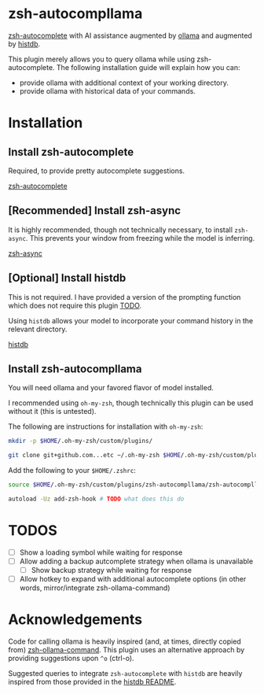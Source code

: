 # zsh-autocompllama

[zsh-autocomplete](https://github.com/marlonrichert/zsh-autocomplete) with AI assistance augmented by [ollama](https://github.com/plutowang/zsh-ollama-command/blob/master/zsh-ollama-command.zsh) and augmented by [histdb](https://github.com/larkery/zsh-histdb).

This plugin merely allows you to query ollama while using zsh-autocomplete. The following installation guide will explain how you can:
- provide ollama with additional context of your working directory.
- provide ollama with historical data of your commands.

# Installation

## Install zsh-autocomplete

Required, to provide pretty autocomplete suggestions.

[zsh-autocomplete](https://github.com/marlonrichert/zsh-autocomplete)

## [Recommended] Install zsh-async

It is highly recommended, though not technically necessary, to install `zsh-async`. This prevents your window from freezing while the model is inferring. 

[zsh-async](https://github.com/mafredri/zsh-async)

## [Optional] Install histdb

This is not required. I have provided a version of the prompting function which does not require this plugin [TODO](TODO).

Using `histdb` allows your model to incorporate your command history in the relevant directory.

[histdb](https://github.com/larkery/zsh-histdb)


## Install zsh-autocompllama
You will need ollama and your favored flavor of model installed.

I recommended using `oh-my-zsh`, though technically this plugin can be used without it (this is untested).

The following are instructions for installation with `oh-my-zsh`:
```bash
mkdir -p $HOME/.oh-my-zsh/custom/plugins/

git clone git+github.com...etc ~/.oh-my-zsh $HOME/.oh-my-zsh/custom/plugins/zsh-autocompllama
```

Add the following to your `$HOME/.zshrc`:
```bash
source $HOME/.oh-my-zsh/custom/plugins/zsh-autocompllama/zsh-autocompllama.zsh

autoload -Uz add-zsh-hook # TODO what does this do
```

# TODOS
- [ ] Show a loading symbol while waiting for response
- [ ] Allow adding a backup autcomplete strategy when ollama is unavailable
    - [ ] Show backup strategy while waiting for response
- [ ] Allow hotkey to expand with additional autocomplete options (in other words, mirror/integrate zsh-ollama-command)

# Acknowledgements

Code for calling ollama is heavily inspired (and, at times, directly copied from) [zsh-ollama-command](https://github.com/plutowang/zsh-ollama-command/tree/master). This plugin uses an alternative approach by providing suggestions upon `^o` (ctrl-o).

Suggested queries to integrate `zsh-autocomplete` with `histdb` are heavily inspired from those provided in the [histdb README](https://github.com/larkery/zsh-histdb/blob/master/README.org#integration-with-zsh-autosuggestions).
